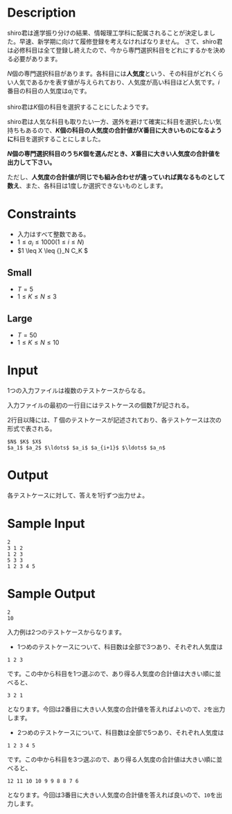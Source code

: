 # Description
shiro君は進学振り分けの結果、情報理工学科に配属されることが決定しました。早速、新学期に向けて履修登録を考えなければなりません。
さて、shiro君は必修科目は全て登録し終えたので、今から専門選択科目をどれにするかを決める必要があります。

$N$個の専門選択科目があります。各科目には**人気度**という、その科目がどれくらい人気であるかを表す値が与えられており、人気度が高い科目ほど人気です。$i$番目の科目の人気度は$a_i$です。

shiro君は$K$個の科目を選択することにしたようです。

shiro君は人気な科目も取りたい一方、選外を避けて確実に科目を選択したい気持ちもあるので、**$K$個の科目の人気度の合計値が$X$番目に大きいものになるように**科目を選択することにしました。

**$N$個の専門選択科目のうち$K$個を選んだとき、$X$番目に大きい人気度の合計値を出力して下さい。** 

ただし、**人気度の合計値が同じでも組み合わせが違っていれば異なるものとして数え**、また、各科目は1度しか選択できないものとします。

# Constraints
- 入力はすべて整数である。
- $1 \leq a_i \leq 1000 (1 \leq i \leq N)$
- $1 \leq X \leq {}_N C_K $

## Small
- $T = 5$
- $1 \leq K \leq N \leq 3$

## Large
- $T = 50$
- $1 \leq K \leq N \leq 10$

# Input
1つの入力ファイルは複数のテストケースからなる。

入力ファイルの最初の一行目にはテストケースの個数$T$が記される。

2行目以降には、$T$ 個のテストケースが記述されており、各テストケースは次の形式で表される。

```
$N$ $K$ $X$
$a_1$ $a_2$ $\ldots$ $a_i$ $a_{i+1}$ $\ldots$ $a_n$
```

# Output
各テストケースに対して、答えを1行ずつ出力せよ。


# Sample Input
```
2
3 1 2
1 2 3
5 3 3
1 2 3 4 5
```
# Sample Output
```
2
10
```

入力例は2つのテストケースからなります。

- 1つめのテストケースについて、科目数は全部で3つあり、それぞれ人気度は
```
1 2 3
```
です。この中から科目を1つ選ぶので、あり得る人気度の合計値は大きい順に並べると、
```
3 2 1
```
となります。今回は2番目に大きい人気度の合計値を答えればよいので、```2```を出力します。

- 2つめのテストケースについて、科目数は全部で5つあり、それぞれ人気度は
```
1 2 3 4 5
```
です。この中から科目を3つ選ぶので、あり得る人気度の合計値は大きい順に並べると、
```
12 11 10 10 9 9 8 8 7 6
```
となります。今回は3番目に大きい人気度の合計値を答えれば良いので、```10```を出力します。
